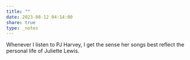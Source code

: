 ```yaml
---
title: ""
date: 2023-08-12 04:14:00
share: true
type: _notes
---
```

Whenever I listen to PJ Harvey, I get the sense her songs best reflect the personal life of Juliette Lewis. 
